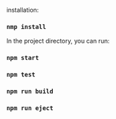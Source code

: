 
installation:

### `nmp install`

In the project directory, you can run:

### `npm start`

### `npm test`

### `npm run build`

### `npm run eject`
